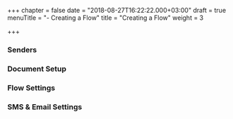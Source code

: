 +++
chapter = false
date = "2018-08-27T16:22:22.000+03:00"
draft = true
menuTitle = "- Creating a Flow"
title = "Creating a Flow"
weight = 3

+++
### Senders

### Document Setup

### Flow Settings

### SMS & Email Settings
